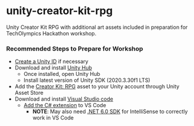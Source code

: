 # unity-creator-kit-rpg
Unity Creator Kit RPG with additional art assets included in preparation for TechOlympics Hackathon workshop.

### Recommended Steps to Prepare for Workshop

* [Create a Unity ID](https://id.unity.com/en/conversations/2e07733c-3848-4c23-bf0d-66493b9fb260001f?view=register) if necessary
* Download and install [Unity Hub](https://unity.com/download)
  * Once installed, open Unity Hub
  * Install latest version of Unity SDK (2020.3.30f1 LTS)
* Add the [Creator Kit: RPG](https://assetstore.unity.com/packages/templates/tutorials/creator-kit-rpg-149309) asset to your Unity account through Unity Asset Store
* Download and install [Visual Studio code](https://code.visualstudio.com/)
  * [Add the C# extension](https://marketplace.visualstudio.com/items?itemName=ms-dotnettools.csharp) to VS Code
    * __NOTE__: May also need [.NET 6.0 SDK](https://dotnet.microsoft.com/en-us/download/dotnet/thank-you/sdk-6.0.200-windows-x64-installer?journey=vs-code) for IntelliSense to correctly work in VS Code